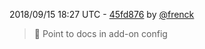 2018/09/15 18:27 UTC - [45fd876](https://github.com/hassio-addons/addon-tautulli/commit/45fd876def68841f74d70d6e4876b57c8dab63a4) by [@frenck](https://github.com/frenck)
> :shirt: Point to docs in add-on config 

